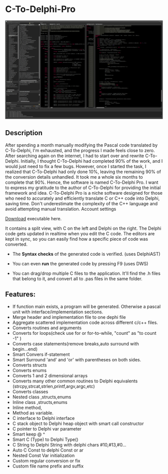 # C-To-Delphi-Pro
![Screenshot](https://github.com/stategen/C-To-Delphi-Pro/blob/master/CToDelphiProSnap3.png)
## Description
After spending a month manually modifying the Pascal code translated by C-To-Delphi, I'm exhausted, and the progress I made feels close to zero. After searching again on the internet, I had to start over and rewrite C-To-Delphi. Initially, I thought C-To-Delphi had completed 90% of the work, and I would just need to fix a few bugs. However, once I started the task, I realized that C-To-Delphi had only done 10%, leaving the remaining 90% of the conversion details unhandled. It took me a whole six months to complete that 90%. Hence, the software is named C-To-Delphi Pro. I want to express my gratitude to the author of C-To-Delphi for providing the initial framework and idea. C-To-Delphi Pro is a niche software designed for those who need to accurately and efficiently translate C or C++ code into Delphi, saving time. Don't underestimate the complexity of the C++ language and avoid attempting manual translation.
Account settings

[Download](https://github.com/WouterVanNifterick/C-To-Delphi/releases "Download") executable here.
<!-- [![ko-fi](https://ko-fi.com/img/githubbutton_sm.svg)](https://ko-fi.com/s/fc3fdce454) -->
It contains a split view, with C on the left and Delphi on the right.
The Delphi code gets updated in realtime when you edit the C code.
The editors are kept in sync, so you can easily find how a specific piece of code was converted.

* The **Syntax checks** of the generated code is verified. (uses DelphiAST)
* You can even **run** the generated code by pressing F9 (uses DWS)

* You can drag/drop multiple C files to the application. It'll find the .h files that belong to it, and convert all to .pas files in the same folder.

## Features:

* If function main exists, a program will be generated. Otherwise a pascal unit with interface/implementation sections.
* Merge header  and implementation file to one dephi file
* Aggregate scattered implementation code across different c/c++ files.
* Converts routines and arguments
* Converts for loops(check use for or for-to-while, "count" as "to count -1" )
* Converts case statements(remove breaks,auto surround with begin...end)
* Smart Convers if-statement
* Smart Surround 'and' and 'or' with parentheses on both sides.
* Converts structs
* Converts enums
* Converts 1 and 2 dimensional arrays
* Converts many other common routines to Delphi equivalents (strcpy,strcat,strlen,printf,argv,argc,etc)
* Converts classes
* Nested class ,structs,enums
* Inline class ,structs,enums
* Inline method,
* Method as variable.
* C interface to Delphi interface
* C stack object to Delphi heap object with smart call constructor
* C pointer to Delphi var parameter
* Smart keep @ ^
* Smart C (Type) to Delphi Type() 
* C String to Delphi String with delphi chars #10,#13,#0...
* Auto C Const to delphi  Const or  ar
* Nested Const  Var initialization
* Custom regular conversion or fix
* Custom file name prefix and suffix

